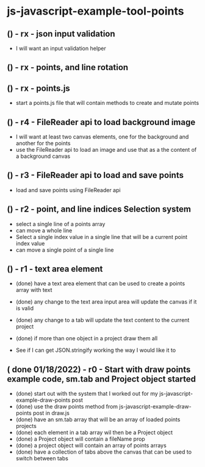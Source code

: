 # js-javascript-example-tool-points

<!-- Maintenance -->

## () - rx - json input validation
* I will want an input validation helper

<!-- Additional Features -->

## () - rx - points, and line rotation

## () - rx - points.js
* start a points.js file that will contain methods to create and mutate points

<!-- Minimum Viable Product -->

## () - r4 - FileReader api to load background image
* I will want at least two canvas elements, one for the background and another for the points
* use the FileReader api to load an image and use that as a the content of a background canvas

## () - r3 - FileReader api to load and save points
* load and save points using FileReader api

## () - r2 - point, and line indices Selection system
* select a single line of a points array
* can move a whole line
* Select a single index value in a single line that will be a current point index value
* can move a single point of a single line

## () - r1 - text area element
* (done) have a text area element that can be used to create a points array with text
* (done) any change to the text area input area will update the canvas if it is valid
* (done) any change to a tab will update the text content to the current project
* (done) if more than one object in a project draw them all

* See if I can get JSON.stringify working the way I would like it to


## ( done 01/18/2022) - r0 - Start with draw points example code, sm.tab and Project object started
* (done) start out with the system that I worked out for my js-javascript-example-draw-points post
* (done) use the draw points method from js-javascript-example-draw-points post in draw.js
* (done) have an sm.tab array that will be an array of loaded points projects
* (done) each element in a tab array wil then be a Project object
* (done) a Project object will contain a fileName prop
* (done) a project object will contain an array of points arrays
* (done) have a collection of tabs above the canvas that can be used to switch between tabs